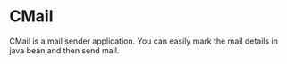 # CMail
CMail is a mail sender application. You can easily mark the mail details in java bean and then send mail.
